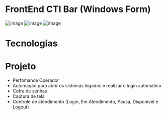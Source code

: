 # FrontEnd CTI Bar (Windows Form)

![image](https://github.com/Leeoonaam/FrontEnd_CTIBar/assets/97477931/86dfc84f-7394-4e4a-8cc8-8e9b0be5b1c5)
![image](https://github.com/Leeoonaam/FrontEnd_CTIBar/assets/97477931/1551cacd-20ce-47f5-9cef-cf230b5bcfe4)
![image](https://github.com/Leeoonaam/FrontEnd_CTIBar/assets/97477931/c5f5f12b-75ae-4a4e-ad99-9007a3398d3c)


# Tecnologias



# Projeto
- Perfomance Operador
- Automação para abrir os sistemas legados e realizar o login automático
- Cofre de senhas
- Captura de tela
- Controle de atendimento (Login, Em Atendimento, Pausa, Disponivel e Logout)

